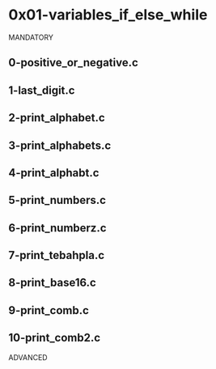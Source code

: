 # 0x01-variables_if_else_while
MANDATORY

## 0-positive_or_negative.c
## 1-last_digit.c
## 2-print_alphabet.c
## 3-print_alphabets.c
## 4-print_alphabt.c
## 5-print_numbers.c
## 6-print_numberz.c
## 7-print_tebahpla.c
## 8-print_base16.c
## 9-print_comb.c
## 10-print_comb2.c
ADVANCED
